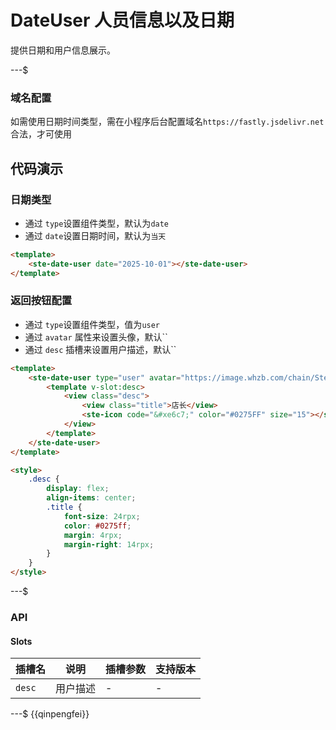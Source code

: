 # DateUser 人员信息以及日期

提供日期和用户信息展示。

---$

### 域名配置

如需使用日期时间类型，需在小程序后台配置域名`https://fastly.jsdelivr.net`合法，才可使用

## 代码演示

### 日期类型

- 通过 `type`设置组件类型，默认为`date`
- 通过 `date`设置日期时间，默认为`当天`

```html
<template>
    <ste-date-user date="2025-10-01"></ste-date-user>
</template>
```

### 返回按钮配置

- 通过 `type`设置组件类型，值为`user`
- 通过 `avatar` 属性来设置头像，默认``
- 通过 `desc` 插槽来设置用户描述，默认``

```html
<template>
    <ste-date-user type="user" avatar="https://image.whzb.com/chain/StellarUI/图片.jpg" nickname="张三">
        <template v-slot:desc>
            <view class="desc">
                <view class="title">店长</view>
                <ste-icon code="&#xe6c7;" color="#0275FF" size="15"></ste-icon>
            </view>
        </template>
    </ste-date-user>
</template>

<style>
    .desc {
        display: flex;
        align-items: center;
        .title {
            font-size: 24rpx;
            color: #0275ff;
            margin: 4rpx;
            margin-right: 14rpx;
        }
    }
</style>
```

---$

### API

<!-- props -->

#### Slots

| 插槽名 | 说明     | 插槽参数 | 支持版本 |
| ------ | -------- | -------- | -------- |
| `desc` | 用户描述 | -        | -        |

---$
{{qinpengfei}}
